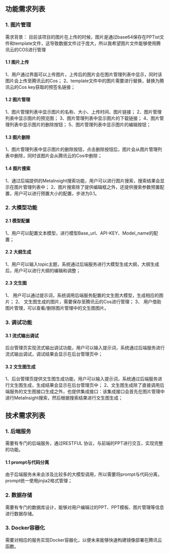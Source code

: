 

## 功能需求列表
### 1. 图片管理
需求背景：
目前该项目的图片在上传的时候，图片是通过base64保存在PPTist文件和template文件，这导致数据文件过于庞大，所以我希望图片文件能够使用腾讯云的COS进行管理

#### 1.1 图片上传
1、用户通过界面可以上传图片，上传后的图片会在图片管理列表中显示，同时该图片会上传至腾讯云的Cos；
2、template文件中的图片需要进行替换，替换为腾讯云的Cos key获取的预签名链接；

#### 1.2 图片管理
1、图片管理列表中显示图片的名称、大小、上传时间、图片链接；
2、图片管理列表中显示图片的预览图；
3、图片管理列表中显示图片的下载链接；
4、图片管理列表中显示图片的删除按钮；
5、图片管理列表中显示图片的编辑按钮；

#### 1.3 图片删除
1、图片管理列表中显示图片的删除按钮，点击删除按钮后，图片会从图片管理列表中删除，同时该图片会从腾讯云的Cos中删除；

#### 1.4 图片搜索
1、通过后端提供的MetaInsight搜索功能，用户可以进行图片搜索，搜索结果会显示在图片管理列表中；
2、图片搜索除了提供编辑框之外，还提供搜索参数预置配置，用户可以进行预置大小的配置，步进为0.1。


### 2. 大模型功能
#### 2.1 模型配置
1、用户可以配置文本模型，进行模型Base_url、API-KEY、Model_name的配置；

#### 2.2 大纲生成
1、用户可以输入topic主题，系统通过后端服务进行大模型生成大纲，大纲生成后，用户可以进行大纲的编辑和调整；

#### 2.3 文生图
1、 用户可以通过提示词，系统调用后端服务配置的文生图大模型，生成相应的图片；
2、 文生图生成的图片，需要保存至腾讯云的Cos进行管理；
3、 用户借助图片管理，可以查看/删除图片管理中的文生图图片。


### 3. 调试功能
#### 3.1 流式输出调试
后台管理页实现流式输出调试功能，用户可以输入提示词，系统通过后端服务进行流式输出调试，调试结果会显示在后台管理页中；

#### 3.2 文生图生成
1、后台管理页提供文生图生成功能，用户可以输入提示词，系统通过后端服务进行文生图生成，生成结果会显示在后台管理页中；
2、文生图生成除了直接调用后端服务的文生图接口生成之外，也提供集成接口：该集成接口会首先在图片管理中进行MetaInsight搜索，然后根据搜索结果进行文生图生成；


## 技术需求列表
### 1. 后端服务
需要有专门的后端服务，通过RESTFUL 协议，与前端的PPT进行交互，实现完整的功能。

#### 1.1 prompt与代码分离
由于后端服务未来会涉及比较多的大模型调用，所以需要将prompt与代码分离，prompt统一使用jinjia2格式管理；

### 2. 数据存储
需要有专门的数据库设计，能够对用户编辑过的PPT、PPT模板、图片管理等信息进行数据存储。


### 3. Docker容器化
需要对相应的服务实现Docker容器化，以便未来能够快速构建镜像部署在腾讯云函数。